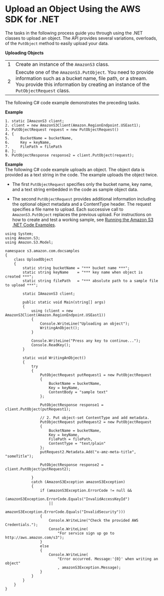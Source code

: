 # Upload an Object Using the AWS SDK for \.NET<a name="UploadObjSingleOpNET"></a>

The tasks in the following process guide you through using the \.NET classes to upload an object\. The API provides several variations, overloads, of the `PutObject` method to easily upload your data\.


**Uploading Objects**  

|  |  | 
| --- |--- |
| 1 | Create an instance of the `AmazonS3` class\.  | 
| 2 | Execute one of the `AmazonS3.PutObject`\. You need to provide information such as a bucket name, file path, or a stream\. You provide this information by creating an instance of the `PutObjectRequest` class\. | 

The following C\# code example demonstrates the preceding tasks\.

**Example**  

```
1. static IAmazonS3 client;
2. client = new AmazonS3Client(Amazon.RegionEndpoint.USEast1);
3. PutObjectRequest request = new PutObjectRequest()
4. {
5.     BucketName = bucketName,
6.     Key = keyName,
7.     FilePath = filePath
8. };
9. PutObjectResponse response2 = client.PutObject(request);
```

**Example**  
The following C\# code example uploads an object\. The object data is provided as a text string in the code\. The example uploads the object twice\.   

+ The first `PutObjectRequest` specifies only the bucket name, key name, and a text string embedded in the code as sample object data\. 

+ The second `PutObjectRequest` provides additional information including the optional object metadata and a ContentType header\. The request specifies a file name to upload\.
Each successive call to `AmazonS3.PutObject` replaces the previous upload\. For instructions on how to create and test a working sample, see [Running the Amazon S3 \.NET Code Examples](UsingTheMPDotNetAPI.md#TestingDotNetApiSamples)\.  

```
using System;
using Amazon.S3;
using Amazon.S3.Model;

namespace s3.amazon.com.docsamples
{
    class UploadObject
    {
        static string bucketName = "*** bucket name ***";
        static string keyName    = "*** key name when object is created ***";
        static string filePath   = "*** absolute path to a sample file to upload ***";

        static IAmazonS3 client;

        public static void Main(string[] args)
        {
            using (client = new AmazonS3Client(Amazon.RegionEndpoint.USEast1))
            {
                Console.WriteLine("Uploading an object");
                WritingAnObject();
            }

            Console.WriteLine("Press any key to continue...");
            Console.ReadKey();
        }

        static void WritingAnObject()
        {
            try
            {
                PutObjectRequest putRequest1 = new PutObjectRequest
                {
                    BucketName = bucketName,
                    Key = keyName,
                    ContentBody = "sample text" 
                };

                PutObjectResponse response1 = client.PutObject(putRequest1);

                // 2. Put object-set ContentType and add metadata.
                PutObjectRequest putRequest2 = new PutObjectRequest
                {
                    BucketName = bucketName,
                    Key = keyName,
                    FilePath = filePath,
                    ContentType = "text/plain"
                };
                putRequest2.Metadata.Add("x-amz-meta-title", "someTitle");
                
                PutObjectResponse response2 = client.PutObject(putRequest2);

            }
            catch (AmazonS3Exception amazonS3Exception)
            {
                if (amazonS3Exception.ErrorCode != null &&
                    (amazonS3Exception.ErrorCode.Equals("InvalidAccessKeyId")
                    ||
                    amazonS3Exception.ErrorCode.Equals("InvalidSecurity")))
                {
                    Console.WriteLine("Check the provided AWS Credentials.");
                    Console.WriteLine(
                        "For service sign up go to http://aws.amazon.com/s3");
                }
                else
                {
                    Console.WriteLine(
                        "Error occurred. Message:'{0}' when writing an object"
                        , amazonS3Exception.Message);
                }
            }
        }
    }
}
```